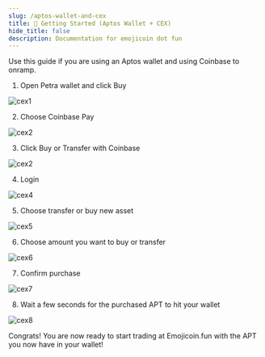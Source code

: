```yaml
---
slug: /aptos-wallet-and-cex
title: 👛 Getting Started (Aptos Wallet + CEX)
hide_title: false
description: Documentation for emojicoin dot fun
---
```


Use this guide if you are using an Aptos wallet and using Coinbase to onramp.

1. Open Petra wallet and click Buy

![cex1](./images/cex1.png "cex1")

2. Choose Coinbase Pay

![cex2](./images/cex2.png "cex2")

3. Click Buy or Transfer with Coinbase

![cex2](./images/cex2.png "cex3")

4. Login

![cex4](./images/cex4.png "cex4")

5. Choose transfer or buy new asset

![cex5](./images/cex5.png "cex5")

6. Choose amount you want to buy or transfer

![cex6](./images/cex6.png "cex6")

7. Confirm purchase

![cex7](./images/cex7.png "cex7")

8. Wait a few seconds for the purchased APT to hit your wallet

![cex8](./images/cex8.png "cex8")

Congrats! You are now ready to start trading at Emojicoin.fun with the APT you now have in your wallet!
